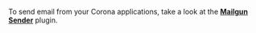 To send email from your Corona applications, take a look at the __[Mailgun Sender](https://marketplace.coronalabs.com/plugin/mailgun-sender)__ plugin.